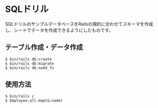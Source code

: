 # SQLドリル

SQLドリルのサンプルデータベースをRailsの規約に合わせてスキーマを作成し、シードでデータを作成できるようにしたものです。

## テーブル作成・データ作成

```
$ bin/rails db:create
$ bin/rails db:migrate
$ bin/rails db:seed_fu
```

## 使用方法

```
$ bin/rails c
$ Employee.all.map(&:name)
```
